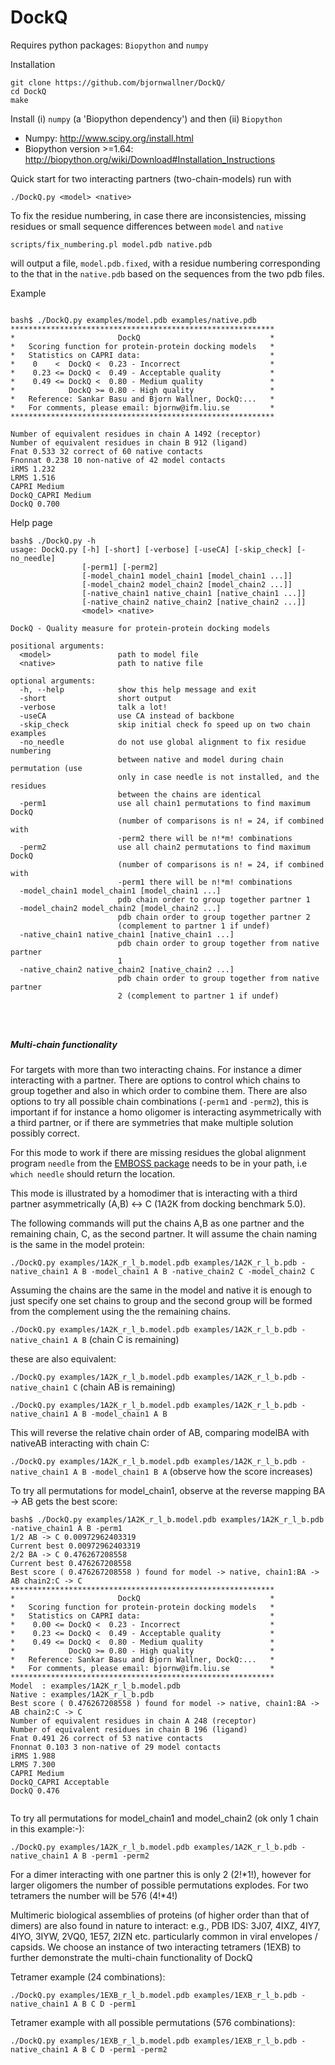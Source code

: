 # DockQ
Requires python packages: `Biopython` and `numpy` 

Installation
```
git clone https://github.com/bjornwallner/DockQ/
cd DockQ
make
```
Install (i) `numpy` (a 'Biopython dependency') and then (ii) `Biopython` 

- Numpy: http://www.scipy.org/install.html
- Biopython version >=1.64: http://biopython.org/wiki/Download#Installation_Instructions


Quick start for two interacting partners (two-chain-models) run with

`./DockQ.py <model> <native>`

To fix the residue numbering, in case there are inconsistencies, missing residues or small sequence differences between `model` and `native`

`scripts/fix_numbering.pl model.pdb native.pdb`

will output a file, `model.pdb.fixed`, with a residue numbering corresponding to the that in the `native.pdb` based on the sequences from the two pdb files.


Example

```

bash$ ./DockQ.py examples/model.pdb examples/native.pdb
***********************************************************
*                       DockQ                             *
*   Scoring function for protein-protein docking models   *
*   Statistics on CAPRI data:                             *
*    0    <  DockQ <  0.23 - Incorrect                    *
*    0.23 <= DockQ <  0.49 - Acceptable quality           *
*    0.49 <= DockQ <  0.80 - Medium quality               *
*            DockQ >= 0.80 - High quality                 *
*   Reference: Sankar Basu and Bjorn Wallner, DockQ:...   *
*   For comments, please email: bjornw@ifm.liu.se         *
***********************************************************

Number of equivalent residues in chain A 1492 (receptor)
Number of equivalent residues in chain B 912 (ligand)
Fnat 0.533 32 correct of 60 native contacts
Fnonnat 0.238 10 non-native of 42 model contacts
iRMS 1.232
LRMS 1.516
CAPRI Medium
DockQ_CAPRI Medium
DockQ 0.700

```

Help page
```
bash$ ./DockQ.py -h
usage: DockQ.py [-h] [-short] [-verbose] [-useCA] [-skip_check] [-no_needle]
                [-perm1] [-perm2]
                [-model_chain1 model_chain1 [model_chain1 ...]]
                [-model_chain2 model_chain2 [model_chain2 ...]]
                [-native_chain1 native_chain1 [native_chain1 ...]]
                [-native_chain2 native_chain2 [native_chain2 ...]]
                <model> <native>

DockQ - Quality measure for protein-protein docking models

positional arguments:
  <model>               path to model file
  <native>              path to native file

optional arguments:
  -h, --help            show this help message and exit
  -short                short output
  -verbose              talk a lot!
  -useCA                use CA instead of backbone
  -skip_check           skip initial check fo speed up on two chain examples
  -no_needle            do not use global alignment to fix residue numbering
                        between native and model during chain permutation (use
                        only in case needle is not installed, and the residues
                        between the chains are identical
  -perm1                use all chain1 permutations to find maximum DockQ
                        (number of comparisons is n! = 24, if combined with
                        -perm2 there will be n!*m! combinations
  -perm2                use all chain2 permutations to find maximum DockQ
                        (number of comparisons is n! = 24, if combined with
                        -perm1 there will be n!*m! combinations
  -model_chain1 model_chain1 [model_chain1 ...]
                        pdb chain order to group together partner 1
  -model_chain2 model_chain2 [model_chain2 ...]
                        pdb chain order to group together partner 2
                        (complement to partner 1 if undef)
  -native_chain1 native_chain1 [native_chain1 ...]
                        pdb chain order to group together from native partner
                        1
  -native_chain2 native_chain2 [native_chain2 ...]
                        pdb chain order to group together from native partner
                        2 (complement to partner 1 if undef)


					
```


##### Multi-chain functionality

For targets with more than two interacting chains. For instance a
dimer interacting with a partner. There are options to control which
chains to group together and also in which order to combine
them. There are also options to try all possible chain combinations
(`-perm1` and `-perm2`), this is important if for instance a homo
oligomer is interacting asymmetrically with a third partner, or if
there are symmetries that make multiple solution possibly correct.

For this mode to work if there are missing residues the global
alignment program `needle` from the [EMBOSS
package](http://emboss.sourceforge.net/download/) needs to be in your
path, i.e `which needle` should return the location.

This mode is illustrated by a homodimer that is interacting with a
third partner asymmetrically (A,B) <-> C (1A2K from docking benchmark
5.0).

The following commands will put the chains A,B as one partner and the
remaining chain, C, as the second partner. It will assume the chain
naming is the same in the model protein:

`./DockQ.py examples/1A2K_r_l_b.model.pdb examples/1A2K_r_l_b.pdb -native_chain1 A B -model_chain1 A B -native_chain2 C -model_chain2 C`

Assuming the chains are the same in the model and native it is enough to just specify one set chains to group and the second group will be formed from the complement using the the remaining chains.

`./DockQ.py examples/1A2K_r_l_b.model.pdb examples/1A2K_r_l_b.pdb -native_chain1 A B`
(chain C is remaining)

these are also equivalent:

`./DockQ.py examples/1A2K_r_l_b.model.pdb examples/1A2K_r_l_b.pdb -native_chain1 C`
(chain AB is remaining)

`./DockQ.py examples/1A2K_r_l_b.model.pdb examples/1A2K_r_l_b.pdb -native_chain1 A B -model_chain1 A B`

This will reverse the relative chain order of AB, comparing modelBA with nativeAB interacting with chain C:

`./DockQ.py examples/1A2K_r_l_b.model.pdb examples/1A2K_r_l_b.pdb -native_chain1 A B -model_chain1 B A` (observe how the score increases)


To try all permutations for model_chain1, observe at the reverse
mapping BA -> AB gets the best score:

```
bash$ ./DockQ.py examples/1A2K_r_l_b.model.pdb examples/1A2K_r_l_b.pdb -native_chain1 A B -perm1
1/2 AB -> C 0.00972962403319
Current best 0.00972962403319
2/2 BA -> C 0.476267208558
Current best 0.476267208558
Best score ( 0.476267208558 ) found for model -> native, chain1:BA -> AB chain2:C -> C
***********************************************************
*                       DockQ                             *
*   Scoring function for protein-protein docking models   *
*   Statistics on CAPRI data:                             *
*    0.00 <= DockQ <  0.23 - Incorrect                    *
*    0.23 <= DockQ <  0.49 - Acceptable quality           *
*    0.49 <= DockQ <  0.80 - Medium quality               *
*            DockQ >= 0.80 - High quality                 *
*   Reference: Sankar Basu and Bjorn Wallner, DockQ:...   *
*   For comments, please email: bjornw@ifm.liu.se         *
***********************************************************
Model  : examples/1A2K_r_l_b.model.pdb
Native : examples/1A2K_r_l_b.pdb
Best score ( 0.476267208558 ) found for model -> native, chain1:BA -> AB chain2:C -> C
Number of equivalent residues in chain A 248 (receptor)
Number of equivalent residues in chain B 196 (ligand)
Fnat 0.491 26 correct of 53 native contacts
Fnonnat 0.103 3 non-native of 29 model contacts
iRMS 1.988
LRMS 7.300
CAPRI Medium
DockQ_CAPRI Acceptable
DockQ 0.476


```


To try all permutations for model_chain1 and model_chain2 (ok only 1 chain in this example:-):

`./DockQ.py examples/1A2K_r_l_b.model.pdb examples/1A2K_r_l_b.pdb -native_chain1 A B -perm1 -perm2`

For a dimer interacting with one partner this is only 2 (2!\*1!),
however for larger oligomers the number of possible permutations
explodes. For two tetramers the number will be 576 (4!\*4!)

Multimeric biological assemblies of proteins (of higher order than
that of dimers) are also found in nature to interact: e.g., PDB IDS:
3J07, 4IXZ, 4IY7, 4IYO, 3IYW, 2VQ0, 1E57, 2IZN etc. particularly
common in viral envelopes / capsids. We choose an instance of two
interacting tetramers (1EXB) to further demonstrate the multi-chain
functionality of DockQ

Tetramer example (24 combinations):

`./DockQ.py examples/1EXB_r_l_b.model.pdb examples/1EXB_r_l_b.pdb -native_chain1 A B C D -perm1`

Tetramer example with all possible permutations (576 combinations):

`./DockQ.py examples/1EXB_r_l_b.model.pdb examples/1EXB_r_l_b.pdb -native_chain1 A B C D -perm1 -perm2`


